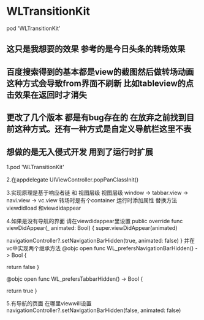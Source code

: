 # WLTransitionKit

pod 'WLTransitionKit'

## 这只是我想要的效果  参考的是今日头条的转场效果 

## 百度搜索得到的基本都是view的截图然后做转场动画 这种方式会导致from界面不刷新 比如tableview的点击效果在返回时才消失

## 更改了几个版本 都是有bug存在的 在放弃之前找到目前这种方式。还有一种方式是自定义导航栏这里不表

## 想做的是无入侵式开发 用到了运行时扩展

1.pod 'WLTransitionKit'

2.在appdelegate UIViewController.popPanClassInit()

3.实现原理是基于响应者链 和 视图层级
视图层级  window -> tabbar.view -> navi.view -> vc.view 转场时是有个container 
运行时添加属性 替换方法 viewdidload 和viewdidappear

4.如果是没有导航的界面 请在viewdidappear里设置
public override func viewDidAppear(_ animated: Bool) {
super.viewDidAppear(animated)

navigationController?.setNavigationBarHidden(true, animated: false)
}
并在vc中实现两个继承方法
@objc open func WL_prefersNavigationBarHidden() -> Bool {

return false
}

@objc open func WL_prefersTabbarHidden() -> Bool {

return true
}

5.有导航的页面 在哪里viewwill设置  navigationController?.setNavigationBarHidden(false, animated: false)
